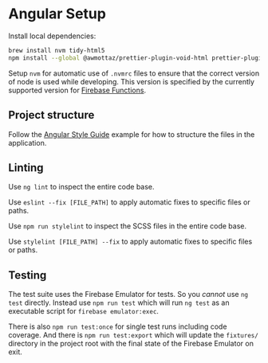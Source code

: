 # Angular Setup

Install local dependencies:

```sh
brew install nvm tidy-html5
npm install --global @awmottaz/prettier-plugin-void-html prettier-plugin-organize-attributes
```

Setup `nvm` for automatic use of `.nvmrc` files to ensure that the correct version
of node is used while developing. This version is specified by the currently supported
version for [Firebase Functions](https://firebase.google.com/docs/functions/manage-functions?gen=2nd#set_nodejs_version).

## Project structure

Follow the [Angular Style Guide](https://angular.dev/style-guide#style-04-06)
example for how to structure the files in the application.

## Linting

Use `ng lint` to inspect the entire code base.

Use `eslint --fix [FILE_PATH]` to apply automatic fixes to specific files or paths.

Use `npm run stylelint` to inspect the SCSS files in the entire code base.

Use `stylelint [FILE_PATH] --fix` to apply automatic fixes to specific files or
paths.

## Testing

The test suite uses the Firebase Emulator for tests. So you _cannot_ use `ng test`
directly. Instead use `npm run test` which will run `ng test` as an executable
script for `firebase emulator:exec`.

There is also `npm run test:once` for single test runs including code coverage.
And there is `npm run test:export` which will update the `fixtures/` directory
in the project root with the final state of the Firebase Emulator on exit.
